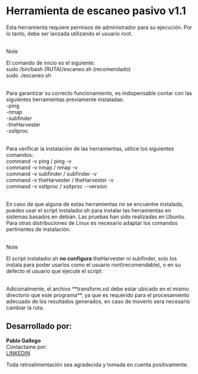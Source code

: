 # Herramienta de escaneo pasivo v1.1
Esta herramienta requiere permisos de administrador para su ejecución. 
Por lo tanto, debe ser lanzada utilizando el usuario root. <br><br>

> [!NOTE]
> El comando de inicio es el siguiente:<br>
> sudo /bin/bash (RUTA)/escaneo.sh (recomendado)<br>
> sudo ./escaneo.sh
<br>
Para garantizar su correcto funcionamiento, es indispensable contar con 
las siguientes herramientas previamente instaladas:<br>
-ping <br>
-nmap <br>
-subfinder <br>
-theHarvester <br>
-xsltproc <br><br>

Para verificar la instalación de las herramientas, utilice los siguientes comandos: <br>
command -v ping / ping -v <br>
command -v nmap / nmap -v <br>
command -v subfinder / subfinder -v <br>
command -v theHarvester / theHarvester -v <br>
command -v xsltproc /  xsltproc --version <br><br>

En caso de que alguna de estas herramientas no se encuentre instalada, puedes usar el script instalador.sh 
para instalar las herramientas en sistemas basados en debian. Las pruebas han sido realizadas en Ubuntu.
Para otras distribuciones de Linux es necesario adaptar los comandos pertinentes de instalación. <br><br>

> [!NOTE]
> El script instalador.sh **no configura** theHarvester ni subfinder, solo los instala para poder usarlos como el usuario root(recomendable), o en su defecto el usuario que ejecute el script:
<br>
Adicionalmente, el archivo **transform.xsl debe estar ubicado en el mismo directorio que este programa**, 
ya que es requerido para el procesamiento adecuado de los resultados generados, en caso de moverlo sera necesario cambiar la ruta. <br>

## Desarrollado por:
**Pablo Gallego**<br>
Contactame por:<br>
[LINKEDIN](https://www.linkedin.com/in/pablogallegomartinez/) <br>

Toda retroalimentación sea agradecida y tomada en cuenta positivamente.
